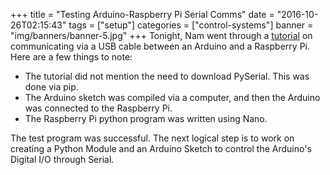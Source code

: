 +++
title = "Testing Arduino-Raspberry Pi Serial Comms"
date = "2016-10-26T02:15:43"
tags = ["setup"]
categories = ["control-systems"]
banner = "img/banners/banner-5.jpg"
+++
Tonight, Nam went through a [tutorial](http://www.instructables.com/id/Raspberry-Pi-Arduino-Serial-Communication/) on communicating via a USB cable between an Arduino and a Raspberry Pi. Here are a few things to note:
- The tutorial did not mention the need to download PySerial. This was done via pip.
- The Arduino sketch was compiled via a computer, and then the Arduino was connected to the Raspberry Pi.
- The Raspberry Pi python program was written using Nano.

The test program was successful. The next logical step is to work on creating a Python Module and an Arduino Sketch to control the Arduino's Digital I/O through Serial.
